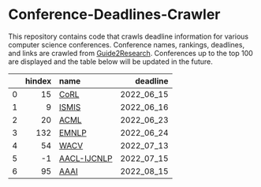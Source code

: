 # Conference-Deadlines-Crawler 

 This repository contains code that crawls deadline information for various computer science conferences. Conference names, rankings, deadlines, and links are crawled from [Guide2Research](https://www.guide2research.com/topconf/machine-learning). Conferences up to the top 100 are displayed and the table below will be updated in the future.

|    |   hindex | name                                          |   deadline |
|---:|---------:|:----------------------------------------------|-----------:|
|  0 |       15 | [CoRL](https://corl2022.org)                  | 2022_06_15 |
|  1 |        9 | [ISMIS](https://ismis2022.icar.cnr.it/)       | 2022_06_16 |
|  2 |       20 | [ACML](https://www.acml-conf.org/2022)        | 2022_06_23 |
|  3 |      132 | [EMNLP](https://2022.emnlp.org/)              | 2022_06_24 |
|  4 |       54 | [WACV](http://wacv2023.thecvf.com/)           | 2022_07_13 |
|  5 |       -1 | [AACL-IJCNLP](https://www.aacl2022.org/)      | 2022_07_15 |
|  6 |       95 | [AAAI](https://aaai.org/Conferences/AAAI-23/) | 2022_08_15 |